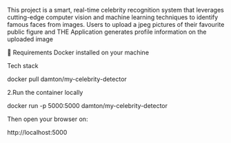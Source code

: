 This project is a smart, real-time celebrity recognition system that leverages cutting-edge computer vision and machine learning techniques to identify famous faces from images.
Users to upload a jpeg pictures of their favourite public figure and THE Application generates profile information on the uploaded image 

🧾 Requirements
Docker installed on your machine

Tech stack


docker pull damton/my-celebrity-detector



2.Run the container locally

docker run -p 5000:5000 damton/my-celebrity-detector

Then open your browser on:

http://localhost:5000
